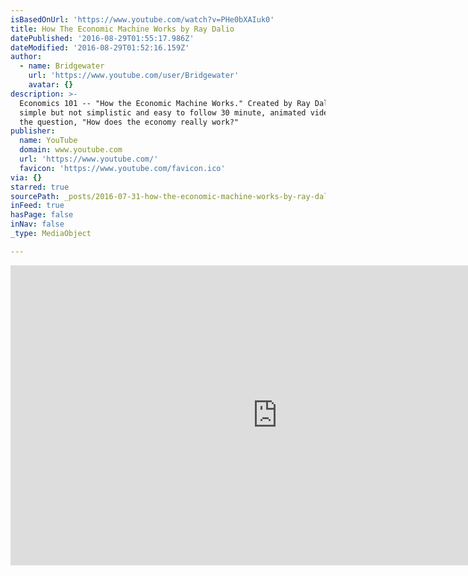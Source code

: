 ```yaml
---
isBasedOnUrl: 'https://www.youtube.com/watch?v=PHe0bXAIuk0'
title: How The Economic Machine Works by Ray Dalio
datePublished: '2016-08-29T01:55:17.986Z'
dateModified: '2016-08-29T01:52:16.159Z'
author:
  - name: Bridgewater
    url: 'https://www.youtube.com/user/Bridgewater'
    avatar: {}
description: >-
  Economics 101 -- "How the Economic Machine Works." Created by Ray Dalio this
  simple but not simplistic and easy to follow 30 minute, animated video answers
  the question, "How does the economy really work?"
publisher:
  name: YouTube
  domain: www.youtube.com
  url: 'https://www.youtube.com/'
  favicon: 'https://www.youtube.com/favicon.ico'
via: {}
starred: true
sourcePath: _posts/2016-07-31-how-the-economic-machine-works-by-ray-dalio.md
inFeed: true
hasPage: false
inNav: false
_type: MediaObject

---
```

<iframe src="https://cdn.embedly.com/widgets/media.html?src=https%3A%2F%2Fwww.youtube.com%2Fembed%2FPHe0bXAIuk0%3Ffeature%3Doembed&amp;url=http%3A%2F%2Fwww.youtube.com%2Fwatch%3Fv%3DPHe0bXAIuk0&amp;image=https%3A%2F%2Fi.ytimg.com%2Fvi%2FPHe0bXAIuk0%2Fhqdefault.jpg&amp;key=b7d04c9b404c499eba89ee7072e1c4f7&amp;type=text%2Fhtml&amp;schema=youtube" width="854" height="480" scrolling="no" frameborder="0" allowfullscreen="" style=""></iframe>